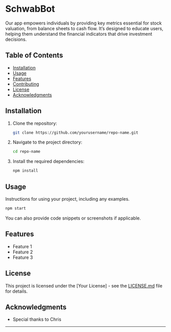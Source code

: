 # SchwabBot

Our app empowers individuals by providing key metrics essential for stock valuation, from balance sheets to cash flow. It’s designed to educate users, helping them understand the financial indicators that drive investment decisions.

## Table of Contents

- [Installation](#installation)
- [Usage](#usage)
- [Features](#features)
- [Contributing](#contributing)
- [License](#license)
- [Acknowledgments](#acknowledgments)

## Installation

1. Clone the repository:
   ```bash
   git clone https://github.com/yourusername/repo-name.git
   ```
2. Navigate to the project directory:
   ```bash
   cd repo-name
   ```
3. Install the required dependencies:
   ```bash
   npm install
   ```

## Usage

Instructions for using your project, including any examples. 

```bash
npm start
```

You can also provide code snippets or screenshots if applicable.

## Features

- Feature 1
- Feature 2
- Feature 3


## License

This project is licensed under the [Your License] - see the [LICENSE.md](LICENSE.md) file for details.

## Acknowledgments

- Special thanks to Chris

---

